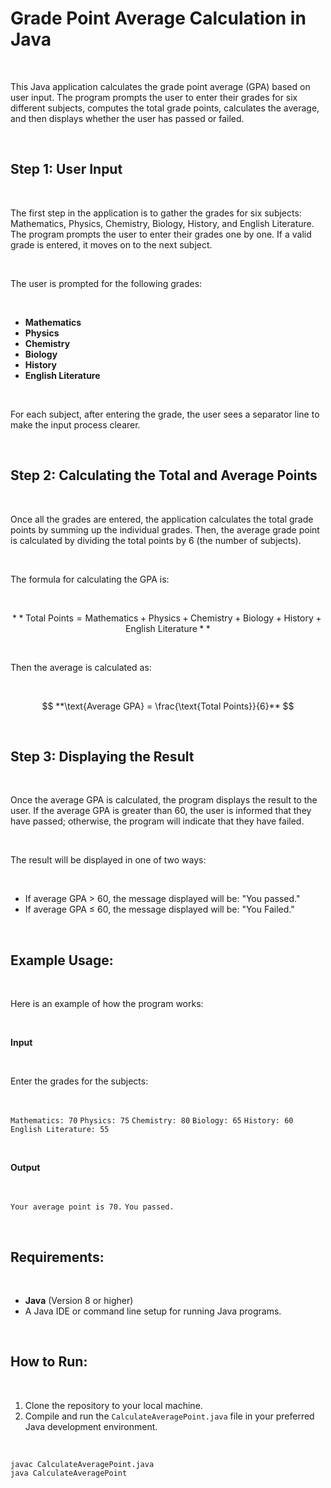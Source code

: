 # Grade Point Average Calculation in Java

<br>

This Java application calculates the grade point average (GPA) based on user input. The program prompts the user to enter their grades for six different subjects, computes the total grade points, calculates the average, and then displays whether the user has passed or failed.

<br>

## Step 1: User Input

<br>

The first step in the application is to gather the grades for six subjects: Mathematics, Physics, Chemistry, Biology, History, and English Literature. The program prompts the user to enter their grades one by one. If a valid grade is entered, it moves on to the next subject.

<br>

The user is prompted for the following grades:

<br>

- **Mathematics**
- **Physics**
- **Chemistry**
- **Biology**
- **History**
- **English Literature**

<br>

For each subject, after entering the grade, the user sees a separator line to make the input process clearer.

<br>

## Step 2: Calculating the Total and Average Points

<br>

Once all the grades are entered, the application calculates the total grade points by summing up the individual grades. Then, the average grade point is calculated by dividing the total points by 6 (the number of subjects).

<br>

The formula for calculating the GPA is:

<br>

$$
**\text{Total Points} = \text{Mathematics} + \text{Physics} + \text{Chemistry} + \text{Biology} + \text{History} + \text{English Literature}**
$$

<br>

Then the average is calculated as:

<br>

$$
**\text{Average GPA} = \frac{\text{Total Points}}{6}**
$$

<br>

## Step 3: Displaying the Result

<br>

Once the average GPA is calculated, the program displays the result to the user. If the average GPA is greater than 60, the user is informed that they have passed; otherwise, the program will indicate that they have failed.

<br>

The result will be displayed in one of two ways:

<br>

- If average GPA > 60, the message displayed will be: "You passed."
- If average GPA ≤ 60, the message displayed will be: "You Failed."

<br>

## Example Usage:

<br>

Here is an example of how the program works:

<br>

**Input**

<br>

Enter the grades for the subjects:

<br>

`Mathematics: 70`
`Physics: 75`
`Chemistry: 80`
`Biology: 65`
`History: 60`
`English Literature: 55`

<br>

**Output**

<br>

`Your average point is 70.`
`You passed.`
    
<br>

## Requirements:

<br>

- **Java** (Version 8 or higher)
- A Java IDE or command line setup for running Java programs.

<br>


## How to Run:

<br>

1. Clone the repository to your local machine.
2. Compile and run the `CalculateAveragePoint.java` file in your preferred Java development environment.

<br>

```
javac CalculateAveragePoint.java
java CalculateAveragePoint
